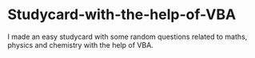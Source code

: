 # Studycard-with-the-help-of-VBA
I made an easy studycard with some random questions related to maths, physics and chemistry with the help of VBA.
